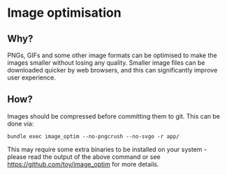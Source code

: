 # Image optimisation

## Why?

PNGs, GIFs and some other image formats can be optimised to make the images
smaller without losing any quality.  Smaller image files can be downloaded
quicker by web browsers, and this can significantly improve user experience.

## How?

Images should be compressed before committing them to git.  This can be done via:

```
bundle exec image_optim --no-pngcrush --no-svgo -r app/
```

This may require some extra binaries to be installed on your system - please
read the output of the above command or see https://github.com/toy/image_optim
for more details.
